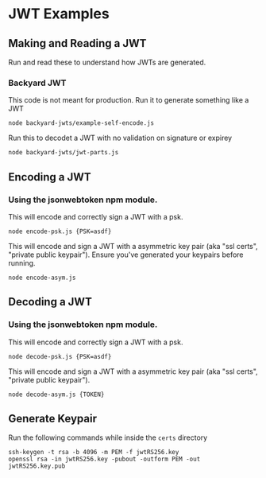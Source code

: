 # JWT Examples

## Making and Reading a JWT
Run and read these to understand how JWTs are generated.

### Backyard JWT

This code is not meant for production. Run it to generate something like a JWT
```
node backyard-jwts/example-self-encode.js
```

Run this to decodet a JWT with no validation on signature or expirey

```
node backyard-jwts/jwt-parts.js
```

## Encoding a JWT

### Using the jsonwebtoken npm module.

This will encode and correctly sign a JWT with a psk.
```
node encode-psk.js {PSK=asdf}
```

This will encode and sign a JWT with a asymmetric key pair (aka "ssl certs", "private public keypair"). Ensure you've generated your keypairs before running.

```
node encode-asym.js
```

## Decoding a JWT

### Using the jsonwebtoken npm module.

This will encode and correctly sign a JWT with a psk.
```
node decode-psk.js {PSK=asdf}
```

This will encode and sign a JWT with a asymmetric key pair (aka "ssl certs", "private public keypair").

```
node decode-asym.js {TOKEN}
```

## Generate Keypair
Run the following commands while inside the `certs` directory

```
ssh-keygen -t rsa -b 4096 -m PEM -f jwtRS256.key
openssl rsa -in jwtRS256.key -pubout -outform PEM -out jwtRS256.key.pub
```
